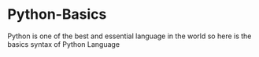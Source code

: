 # Python-Basics
Python is one of the best and essential language in the world so here is the basics syntax of Python Language
